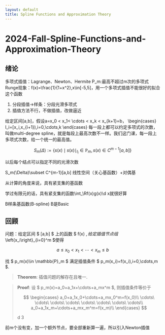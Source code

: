 ```yaml
---
layout: default
title: Spline Functions and Approximation Theory
---
```


# 2024-Fall-Spline-Functions-and-Approximation-Theory

## 绪论
多项式插值：Lagrange、Newton、Hermite
P_m:最高不超过m次的多项式
Runge现象：f(x)=\frac{1}{1+x^2},x\in[-5,5]，用一个多项式插值不能很好的拟合这个函数
1. 分段插值→样条：分段光滑多项式
2. 插值方法不行，不做插值，改做逼近

给定区间[a,b]，假设a=x_0 < x_1< \cdots < x_k < x_{k+1}=b，
\begin{cases}
I_i=[x_i,x_{i+1}),i=0,\cdots,k
\end{cases}
每一段上都可以约定多项式的次数，叫做multi-degree spline，就是每段上最高次数不一样。我们这门课，每一段上多项式次数，给一个统一的最高值。

$$
S_m(\Delta):=\left\{s(x)\mid s(x)\mid_{I_i}\in \mathbb{P}_m, s(x)\in C^{m-1}[a,b]\right\}
$$

以后每个结点可以指定不同的光滑次数

S_m(\Delta)\subset C^{m-1}[a,b]
线性空间（关心基函数）+对偶基

从计算的角度来说，具有紧支集的基函数

学过有限元的话，具有紧支集的函数\int_\Rf(x)g(x)\d x就很好算

B样条基函数(B-spline) B是Basic

## 回顾
问题：给定区间 $ [a,b] $ 上的函数 $ f(x) $, 给定插值节点组$ \left\{x_i\right\}_{i=0}^m $使得

$$
a\leqslant x_0 < x_1 < \cdots < x_m \leqslant b
$$

找 $ p_m(x)\in \mathbb{P}_m $ 满足插值条件 $ p_m(x_i)=f(x_i),i=0,\cdots,m $.

> **Theorem**: 插值问题的解存在且唯一.

> **Proof**: 设 $ p_m(x)=a_0+a_1x+\cdots+a_mx^m $, 则插值条件等价于
> 
> $$
 \begin{cases}
a_0+a_1x_0+\cdots+a_mx_0^m=f(x_0)\\
\cdots\ \cdots\ \cdots\ \cdots\ \cdots\ \cdots\ \cdots\ \cdots\\
a_0+a_1x_m+\cdots+a_mx_m^m=f(x_m)\\
\end{cases}
> $$
> 
> d
> 3
>
> 
前m个没有变，加一个额外节点，要全部重新算一遍，所以引入Newton插值


